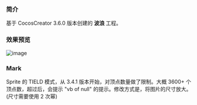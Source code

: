 ### 简介
基于 CocosCreator 3.6.0 版本创建的 **波浪** 工程。

### 效果预览
![image](../../../gif/202202/2022022504.gif)

### Mark
Sprite 的 TIELD 模式，从 3.4.1 版本开始，对顶点数量做了限制。大概 3600+ 个顶点数，超过后，会提示 "vb of null" 的提示。修改方式是，将图片的尺寸放大。(尺寸需要使用 2 次幂)